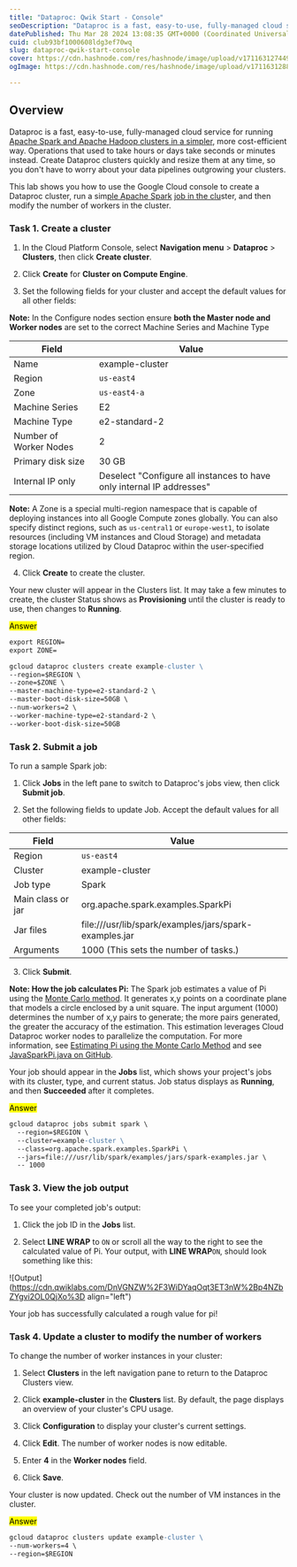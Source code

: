 ```yaml
---
title: "Dataproc: Qwik Start - Console"
seoDescription: "Dataproc is a fast, easy-to-use, fully-managed cloud service for running Apache Spark and Apache Hadoop clusters in a simpler, more cost-efficient way. Oper"
datePublished: Thu Mar 28 2024 13:08:35 GMT+0000 (Coordinated Universal Time)
cuid: club93bf1000608ldg3ef70wq
slug: dataproc-qwik-start-console
cover: https://cdn.hashnode.com/res/hashnode/image/upload/v1711631274494/522e57f1-10e4-4eae-b461-d3dde8ded100.png
ogImage: https://cdn.hashnode.com/res/hashnode/image/upload/v1711631288838/fe60dcef-037b-4df2-8b19-33d43a3394e2.png

---
```


## **Overview**

Dataproc is a fast, easy-to-use, fully-managed cloud service for running [Apache Spark and Apache Hadoop cl](http://spark.apache.org/)[usters in a simpler](http://hadoop.apache.org/), more cost-efficient way. Operations that used to take hours or days take seconds or minutes instead. Create Dataproc clusters quickly and resize them at any time, so you don't have to worry about your data pipelines outgrowing your clusters.

This lab shows you how to use the Google Cloud console to create a Dataproc cluster, run a sim[ple Apache Spark](http://spark.apache.org/) j[ob in the clu](http://hadoop.apache.org/)ster, and then modify the number of workers in the cluster.

### **Task 1. Create a cluster**

1. In the Cloud Platform Console, select **Navigation menu** &gt; **Dataproc** &gt; **Clusters**, then click **Create cluster**.
    
2. Click **Create** for **Cluster on Compute Engine**.
    
3. Set the following fields for your cluster and accept the default values for all other fields:
    

**Note:** In the Configure nodes section ensure **both the Master node and Worker nodes** are set to the correct Machine Series and Machine Type

| **Field** | **Value** |
| --- | --- |
| Name | example-cluster |
| Region | `us-east4` |
| Zone | `us-east4-a` |
| Machine Series | E2 |
| Machine Type | e2-standard-2 |
| Number of Worker Nodes | 2 |
| Primary disk size | 30 GB |
| Internal IP only | Deselect "Configure all instances to have only internal IP addresses" |

**Note:** A Zone is a special multi-region namespace that is capable of deploying instances into all Google Compute zones globally. You can also specify distinct regions, such as `us-central1` or `europe-west1`, to isolate resources (including VM instances and Cloud Storage) and metadata storage locations utilized by Cloud Dataproc within the user-specified region.

4. Click **Create** to create the cluster.
    

Your new cluster will appear in the Clusters list. It may take a few minutes to create, the cluster Status shows as **Provisioning** until the cluster is ready to use, then changes to **Running**.

<mark>Answer</mark>

```apache
export REGION=
export ZONE=
```

```apache
gcloud dataproc clusters create example-cluster \
--region=$REGION \
--zone=$ZONE \
--master-machine-type=e2-standard-2 \
--master-boot-disk-size=50GB \
--num-workers=2 \
--worker-machine-type=e2-standard-2 \
--worker-boot-disk-size=50GB
```

### **Task 2. Submit a job**

To run a sample Spark job:

1. Click **Jobs** in the left pane to switch to Dataproc's jobs view, then click **Submit job**.
    
2. Set the following fields to update Job. Accept the default values for all other fields:
    

| **Field** | **Value** |
| --- | --- |
| Region | `us-east4` |
| Cluster | example-cluster |
| Job type | Spark |
| Main class or jar | org.apache.spark.examples.SparkPi |
| Jar files | file:///usr/lib/spark/examples/jars/spark-examples.jar |
| Arguments | 1000 (This sets the number of tasks.) |

3. Click **Submit**.
    

**Note: How the job calculates Pi:** The Spark job estimates a value of Pi using the [Monte Carlo method](https://en.wikipedia.org/wiki/Monte_Carlo_method). It generates x,y points on a coordinate plane that models a circle enclosed by a unit square. The input argument (1000) determines the number of x,y pairs to generate; the more pairs generated, the greater the accuracy of the estimation. This estimation leverages Cloud Dataproc worker nodes to parallelize the computation. For more information, see [Estimating Pi using the Monte Carlo Method](https://academo.org/demos/estimating-pi-monte-carlo/) and see [JavaSparkPi.java on GitHub](https://github.com/Apache/spark/blob/master/examples/src/main/java/org/apache/spark/examples/JavaSparkPi.java).

Your job should appear in the **Jobs** list, which shows your project's jobs with its cluster, type, and current status. Job status displays as **Running**, and then **Succeeded** after it completes.

<mark>Answer</mark>

```apache
gcloud dataproc jobs submit spark \
  --region=$REGION \
  --cluster=example-cluster \
  --class=org.apache.spark.examples.SparkPi \
  --jars=file:///usr/lib/spark/examples/jars/spark-examples.jar \
  -- 1000
```

### **Task 3. View the job output**

To see your completed job's output:

1. Click the job ID in the **Jobs** list.
    
2. Select **LINE WRAP** to `ON` or scroll all the way to the right to see the calculated value of Pi. Your output, with **LINE WRAP**`ON`, should look something like this:
    

![Output](https://cdn.qwiklabs.com/DnVGNZW%2F3WiDYaqOqt3ET3nW%2Bp4NZbZYgvi2OL0QjXo%3D align="left")

Your job has successfully calculated a rough value for pi!

### **Task 4. Update a cluster to modify the number of workers**

To change the number of worker instances in your cluster:

1. Select **Clusters** in the left navigation pane to return to the Dataproc Clusters view.
    
2. Click **example-cluster** in the **Clusters** list. By default, the page displays an overview of your cluster's CPU usage.
    
3. Click **Configuration** to display your cluster's current settings.
    
4. Click **Edit**. The number of worker nodes is now editable.
    
5. Enter **4** in the **Worker nodes** field.
    
6. Click **Save**.
    

Your cluster is now updated. Check out the number of VM instances in the cluster.

<mark>Answer</mark>

```apache
gcloud dataproc clusters update example-cluster \
--num-workers=4 \
--region=$REGION
```